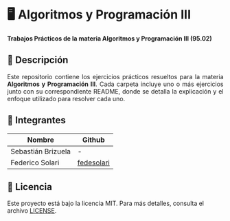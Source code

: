 # 🖥️ Algoritmos y Programación III  
**Trabajos Prácticos de la materia Algoritmos y Programación III (95.02)**

## 📜 Descripción

<p align="justify">
Este repositorio contiene los ejercicios prácticos resueltos para la materia <b>Algoritmos y Programación III</b>. Cada carpeta incluye uno o más ejercicios junto con su correspondiente README, donde se detalla la explicación y el enfoque utilizado para resolver cada uno.
</p>

## 👥 Integrantes  
| Nombre               | Github                                       |
|----------------------|----------------------------------------------|
| Sebastián Brizuela    | -                                           |
| Federico Solari       | [fedesolari](https://github.com/fedesolari) |

## 📄 Licencia  
Este proyecto está bajo la licencia MIT. Para más detalles, consulta el archivo [LICENSE](./LICENSE).
